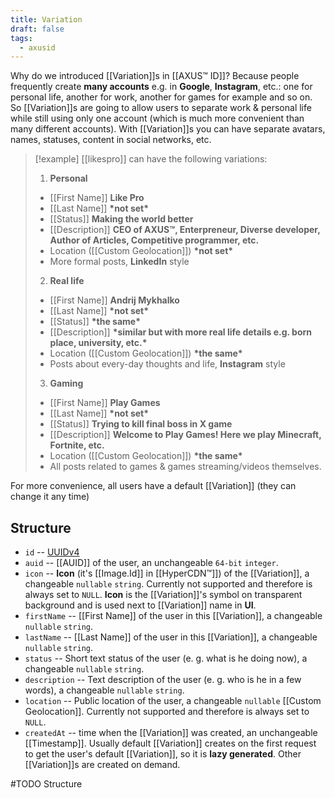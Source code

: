 ```yaml
---
title: Variation
draft: false
tags:
  - axusid
---
```

Why do we introduced [[Variation]]s in [[AXUS™ ID]]? Because people frequently create **many accounts** e.g. in **Google**, **Instagram**, etc.: one for personal life, another for work, another for games for example and so on.
So [[Variation]]s are going to allow users to separate work & personal life while still using only one account (which is much more convenient than many different accounts). 
With [[Variation]]s you can have separate avatars, names, statuses, content in social networks, etc.

> [!example]
> [[likespro]] can have the following variations:
> 1. **Personal**
> 	- [[First Name]] **Like Pro**
> 	- [[Last Name]] **\*not set\***
> 	- [[Status]] **Making the world better**
> 	- [[Description]] **CEO of AXUS™, Enterpreneur, Diverse developer, Author of Articles, Competitive programmer, etc.**
> 	- Location ([[Custom Geolocation]]) **\*not set\***
> 	- More formal posts, **LinkedIn** style
> 2. **Real life**
> 	- [[First Name]] **Andrij Mykhalko**
> 	- [[Last Name]] **\*not set\***
> 	- [[Status]] **\*the same\***
> 	- [[Description]] **\*similar but with more real life details e.g. born place, university, etc.\***
> 	- Location ([[Custom Geolocation]]) **\*the same\***
> 	- Posts about every-day thoughts and life, **Instagram** style
> 3. **Gaming**
> 	- [[First Name]] **Play Games**
> 	- [[Last Name]] **\*not set\***
> 	- [[Status]] **Trying to kill final boss in X game**
> 	- [[Description]] **Welcome to Play Games! Here we play Minecraft, Fortnite, etc.**
> 	- Location ([[Custom Geolocation]]) **\*the same\***
> 	- All posts related to games & games streaming/videos themselves.

For more convenience, all users have a default [[Variation]] (they can change it any time)
## Structure
- `id` -- [UUIDv4](https://en.wikipedia.org/wiki/Universally_unique_identifier)
- `auid` -- [[AUID]] of the user, an unchangeable `64-bit` `integer`.
- `icon` -- **Icon** (it's [[Image.Id]] in [[HyperCDN™]]) of the [[Variation]], a changeable `nullable` `string`. Currently not supported and therefore is always set to `NULL`. **Icon** is the [[Variation]]'s symbol on transparent background and is used next to [[Variation]] name in **UI**.
- `firstName` -- [[First Name]] of the user in this [[Variation]], a changeable `nullable` `string`.
- `lastName` -- [[Last Name]] of the user in this [[Variation]], a changeable `nullable` `string`.
- `status` -- Short text status of the user (e. g. what is he doing now), a changeable `nullable` `string`.
- `description` -- Text description of the user (e. g. who is he in a few words), a changeable `nullable` `string`.
- `location` -- Public location of the user, a changeable `nullable` [[Custom Geolocation]]. Currently not supported and therefore is always set to `NULL`.
- `createdAt` -- time when the [[Variation]] was created, an unchangeable [[Timestamp]]. Usually default [[Variation]] creates on the first request to get the user's default [[Variation]], so it is **lazy generated**. Other [[Variation]]s are created on demand.



#TODO Structure